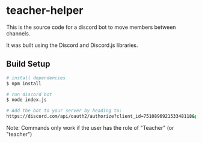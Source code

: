 # teacher-helper
 This is the source code for a discord bot to move members between channels.
 
 It was built using the Discord and Discord.js libraries. 
 
 ## Build Setup

```bash
# install dependencies
$ npm install

# run discord bot
$ node index.js

# Add the bot to your server by heading to:
https://discord.com/api/oauth2/authorize?client_id=751089692153348118&permissions=0&scope=bot
```

Note: Commands only work if the user has the role of "Teacher" (or "teacher")
